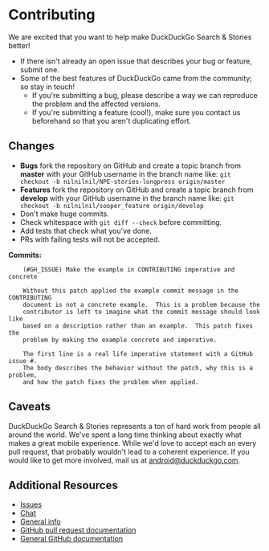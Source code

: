 # Contributing

We are excited that you want to help make DuckDuckGo Search & Stories better!

* If there isn't already an open issue that describes your bug or feature, submit one.
* Some of the best features of DuckDuckGo came from the community; so stay in touch!
  * If you're submitting a bug, please describe a way we can reproduce the problem and the affected versions.
  * If you're submitting a feature (cool!), make sure you contact us beforehand so that you aren't duplicating effort.


## Changes
* **Bugs** fork the repository on GitHub and create a topic branch from **master** with your GitHub username in the branch name like:
  `git checkout -b nilnilnil/NPE-stories-longpress origin/master`
* **Features** fork the repository on GitHub and create a topic branch from **develop** with your GitHub username in the branch name like:
  `git checkout -b nilnilnil/sooper_feature origin/develop`
* Don't make huge commits.
* Check whitespace with `git diff --check` before committing.
* Add tests that check what you've done.
* PRs with failing tests will not be accepted.

**Commits:**
````
    (#GH_ISSUE) Make the example in CONTRIBUTING imperative and concrete

    Without this patch applied the example commit message in the CONTRIBUTING
    document is not a concrete example.  This is a problem because the
    contributor is left to imagine what the commit message should look like
    based on a description rather than an example.  This patch fixes the
    problem by making the example concrete and imperative.

    The first line is a real life imperative statement with a GitHub issue #.
    The body describes the behavior without the patch, why this is a problem,
    and how the patch fixes the problem when applied.
````

## Caveats
DuckDuckGo Search & Stories represents a ton of hard work from people all around the world. We've spent a long time thinking about exactly what makes a great mobile experience. While we'd love to accept each an every pull request, that probably wouldn't lead to a coherent experience. If you would like to get more involved, mail us at android@duckduckgo.com.

## Additional Resources

* [Issues](https://github.com/duckduckgo/android/issues)
* [Chat](https://dukgo.com/blog/using-pidgin-with-xmpp-jabber)
* [General info](http://help.dukgo.com/customer/portal/articles/378777-contributing)
* [GitHub pull request documentation](http://help.github.com/send-pull-requests/)
* [General GitHub documentation](http://help.github.com/)
